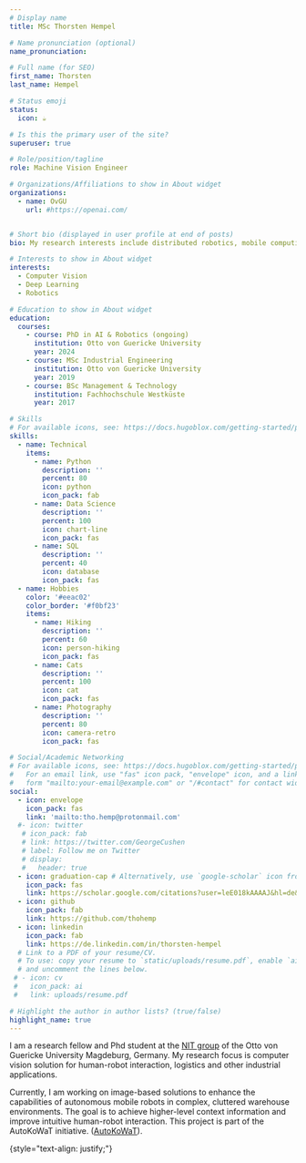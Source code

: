 ```yaml
---
# Display name
title: MSc Thorsten Hempel

# Name pronunciation (optional)
name_pronunciation: 

# Full name (for SEO)
first_name: Thorsten
last_name: Hempel

# Status emoji
status:
  icon: ☕️

# Is this the primary user of the site?
superuser: true

# Role/position/tagline
role: Machine Vision Engineer

# Organizations/Affiliations to show in About widget
organizations:
  - name: OvGU
    url: #https://openai.com/


# Short bio (displayed in user profile at end of posts)
bio: My research interests include distributed robotics, mobile computing and programmable matter.

# Interests to show in About widget
interests:
  - Computer Vision
  - Deep Learning
  - Robotics

# Education to show in About widget
education:
  courses:
    - course: PhD in AI & Robotics (ongoing)
      institution: Otto von Guericke University
      year: 2024
    - course: MSc Industrial Engineering
      institution: Otto von Guericke University
      year: 2019
    - course: BSc Management & Technology
      institution: Fachhochschule Westküste
      year: 2017

# Skills
# For available icons, see: https://docs.hugoblox.com/getting-started/page-builder/#icons
skills:
  - name: Technical
    items:
      - name: Python
        description: ''
        percent: 80
        icon: python
        icon_pack: fab
      - name: Data Science
        description: ''
        percent: 100
        icon: chart-line
        icon_pack: fas
      - name: SQL
        description: ''
        percent: 40
        icon: database
        icon_pack: fas
  - name: Hobbies
    color: '#eeac02'
    color_border: '#f0bf23'
    items:
      - name: Hiking
        description: ''
        percent: 60
        icon: person-hiking
        icon_pack: fas
      - name: Cats
        description: ''
        percent: 100
        icon: cat
        icon_pack: fas
      - name: Photography
        description: ''
        percent: 80
        icon: camera-retro
        icon_pack: fas

# Social/Academic Networking
# For available icons, see: https://docs.hugoblox.com/getting-started/page-builder/#icons
#   For an email link, use "fas" icon pack, "envelope" icon, and a link in the
#   form "mailto:your-email@example.com" or "/#contact" for contact widget.
social:
  - icon: envelope
    icon_pack: fas
    link: 'mailto:tho.hemp@protonmail.com'
  #- icon: twitter
   # icon_pack: fab
   # link: https://twitter.com/GeorgeCushen
   # label: Follow me on Twitter
   # display:
   #   header: true
  - icon: graduation-cap # Alternatively, use `google-scholar` icon from `ai` icon pack
    icon_pack: fas
    link: https://scholar.google.com/citations?user=leE018kAAAAJ&hl=de&oi=ao
  - icon: github
    icon_pack: fab
    link: https://github.com/thohemp
  - icon: linkedin
    icon_pack: fab
    link: https://de.linkedin.com/in/thorsten-hempel
  # Link to a PDF of your resume/CV.
  # To use: copy your resume to `static/uploads/resume.pdf`, enable `ai` icons in `params.yaml`,
  # and uncomment the lines below.
 # - icon: cv
 #   icon_pack: ai
 #   link: uploads/resume.pdf

# Highlight the author in author lists? (true/false)
highlight_name: true
---
```



I am a research fellow and Phd student at the [NIT group](https://nit.ovgu.de/) of the Otto von Guericke
University Magdeburg, Germany. My research focus is computer vision solution for human-robot interaction, logistics and other industrial applications.

Currently, I am working on image-based solutions to enhance the capabilities of autonomous mobile robots in complex, cluttered warehouse environments. The goal is to achieve higher-level context information and improve intuitive human-robot interaction. This project is part of the AutoKoWaT initiative. ([AutoKoWaT](/project/autokowat/)).

{style="text-align: justify;"}
